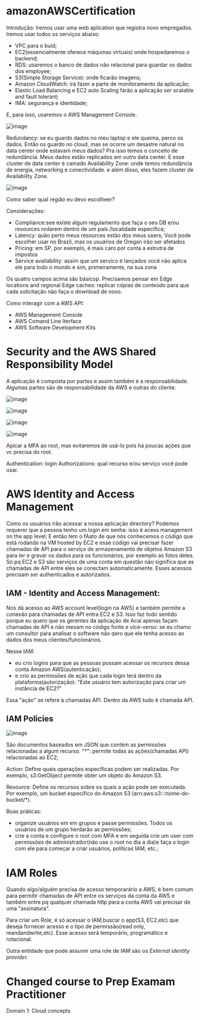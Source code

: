 # amazonAWSCertification
Introdução:
Iremos usar uma web aplication que registra novo empregados. Iremos usar todos os serviços abaixo: 
 - VPC para o buid;
 - EC2(essencialmente oferece máquinas virtuais) onde hospedaremos o backend;
 - RDS: usaremos o banco de dados não relacional para guardar os dados dos employee;
 - S3(Simple Storage Service): onde ficarão imagens;
 - Amazon CloudWatch: irá fazer a parte de monitoramento da aplicação;
 - Elastic Load Balancing e EC2 auto Scaling farão a aplicação ser scalable and fault tolerant;
 - IMA: segurança e identidade;

E, para isso, usaremos o AWS Management Console.

![image](https://github.com/Val-Cantarelli/amazonAWSCertification/assets/78885340/2fa362a3-c4c0-494c-921c-c52ab58bea96)

Redundancy: se eu guardo dados no meu laptop e ele queima, perco os dados. Então os guardo no cloud, mas se ocorre um desastre natural no data center onde estavam meus dados? Pra isso temos o conceito de redundância. Meus dados estão replicados em outro data center. E esse cluster de data center é camado Availability Zone: onde temos redundância de energia, networking e conectividade. e além disso, eles fazem cluster de Availability Zone.

![image](https://github.com/Val-Cantarelli/amazonAWSCertification/assets/78885340/7d6178dd-9671-40d5-b1b7-27a27e22273e)

Como saber qual região eu devo escolheer?

Considerações:
- Compliance:see existe algum regulamento que faça o seu DB e/ou resources rodarem dentro de um país /localidade específica;
- Latency: quão perto meus resources estão dos meus users; Você pode escolher usar no Brazil, mas os usuários de Oregan irão ser afetados
- Pricing: em SP, por exemplo, é mais caro por conta a estrutra de impostos
- Service availability: assim que um servico é lançados você não aplica ele para todo o mundo e sim, primeiramente, na sua zona

Os quatro campos acima são básicop. Precisamos pensar em Edge locations and regional Edge caches: replicar cópias de conteúdo para que cada solicitação não faça o download de novo.

Como interagir com a AWS API: 
- AWS Management Console
- AWS Comand Line Iterface
- AWS Software Development Kits
  
<h1>Security and the AWS Shared Responsibility Model</h1>

A aplicação é composta por partes e assim também é a responsabilidade. Algumas partes são  de responsabilidade da AWS e outras do cliente.

![image](https://github.com/Val-Cantarelli/amazonAWSCertification/assets/78885340/372288ae-a30d-461e-a79e-430de6ab5672)

![image](https://github.com/Val-Cantarelli/amazonAWSCertification/assets/78885340/8414615d-d16f-4055-a15e-875add35a16c)

![image](https://github.com/Val-Cantarelli/amazonAWSCertification/assets/78885340/edc3abc5-807e-4335-a5b0-a248e115e38b)

![image](https://github.com/Val-Cantarelli/amazonAWSCertification/assets/78885340/e882620c-d6f7-4d9c-b6e9-c75dec3fbdfb)

Apicar a MFA ao root, mas evitaremos de usá-lo pois há poucas ações que vc precisa do root. 

Authentication: login
Authorizations: qual recurso e/ou serviço você pode usar.

<h1>AWS Identity and Access Management</h1>

Como os usuários irão acessar a nossa aplicação directory? 
Podemos requerer que a pessoa tenho um login em senha: isso é acess management on the app level; E então tem o fAato de que nós conhecemos o código que está rodando na VM hosted by EC2 e esse código vai precisar fazer chamadas de API para o serviço de armazenamento de objetos Amazon S3 para ler e gravar os dados para os funcionários, por exemplo as fotos deles. Só pq EC2 e S3 são serviços de uma conta em questão não significa que as chamadas de API entre eles se conectam automaticamente. Esses acessos precisam ser authenticados e autorizados.

<h2>IAM - Identity and Access Management:</h2> 

Nos dá acesso ao AWS account level(login na AWS) e também permite a conexão para chamadas de API entra EC2 e S3. Isso faz todo sentido porque eu quero que os gerentes da aplicação de Acaí apenas façam chamadas de API e não mexam no código fonte e vice-verso: se eu chamo um consultor para analisar o software não qero que ele tenha acesso ao dados dos meus clientes/funcionários.

Nesse IAM: 
 - eu crio logins para que as pessoas possam acessar os recursos dessa conta Amazon AWS(autenticação);
 - e crio as permissões de ação que cada login terá dentro da plataforma(autorização): "Este usuário tem autorização para criar um instância de EC2?"

Essa "ação" se refere à chamadas API. Dentro da AWS tudo é chamada API.

<h2>IAM Policies</h2>

![image](https://github.com/Val-Cantarelli/amazonAWSCertification/assets/78885340/80825d03-a343-4509-81aa-2b4d7303fc6d)


São documentos baseados em JSON que contém as permissões relacionadas a algum recurso.
"*": permite todas as ações(chamadas API) relacionadas ao EC2;

Action: Define quais operações específicas podem ser realizadas. Por exemplo, s3:GetObject permite obter um objeto do Amazon S3.

Resource: Define os recursos sobre os quais a ação pode ser executada. Por exemplo, um bucket específico do Amazon S3 (arn:aws:s3:::nome-do-bucket/*).

Boas práticas: 

- organize usuários em em grupos e passe permissões. Todos os usuários de um grupo herdarão as permissões;
- crie a conta e configure o root com MFA e em seguida crie um user com permissões de administrador(não use o root no dia a dia)e faça o login com ele para começar a criar usuários, políticas IAM, etc.;

<h1>IAM Roles</h1>

Quando algo/alguém precisa de acesso temporarário a AWS, é bem comum para permitir chamadas de API entre os serviços da conta da AWS e também entre pq qualquer chamada http para a conta AWS vai precisar de uma "assinatura". 

Para criar um Role, é só acessar  o IAM,buscar o app(S3, EC2,etc) que deseja fornecer acesso e o tipo de permissão(read only, reandandwrite,etc). Esse acesso será temporário, programático e rotacional.

Outra entidade que pode assumir uma role de IAM são os <i>External identity provider.</i>

<h1>Changed course to Prep Examam Practitioner</h1>

Domain 1: Cloud concepts







